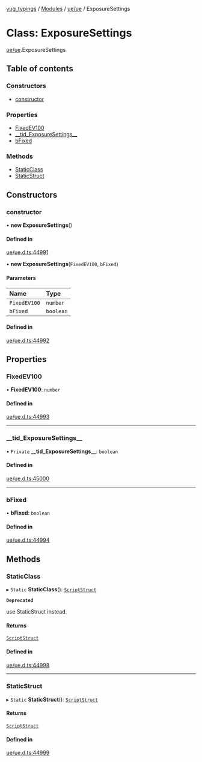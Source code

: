 [yug_typings](../README.md) / [Modules](../modules.md) / [ue/ue](../modules/ue_ue.md) / ExposureSettings

# Class: ExposureSettings

[ue/ue](../modules/ue_ue.md).ExposureSettings

## Table of contents

### Constructors

- [constructor](ue_ue.ExposureSettings.md#constructor)

### Properties

- [FixedEV100](ue_ue.ExposureSettings.md#fixedev100)
- [\_\_tid\_ExposureSettings\_\_](ue_ue.ExposureSettings.md#__tid_exposuresettings__)
- [bFixed](ue_ue.ExposureSettings.md#bfixed)

### Methods

- [StaticClass](ue_ue.ExposureSettings.md#staticclass)
- [StaticStruct](ue_ue.ExposureSettings.md#staticstruct)

## Constructors

### constructor

• **new ExposureSettings**()

#### Defined in

[ue/ue.d.ts:44991](https://github.com/YugMetaverse/yug_typings/blob/25cad34/ue/ue.d.ts#L44991)

• **new ExposureSettings**(`FixedEV100`, `bFixed`)

#### Parameters

| Name | Type |
| :------ | :------ |
| `FixedEV100` | `number` |
| `bFixed` | `boolean` |

#### Defined in

[ue/ue.d.ts:44992](https://github.com/YugMetaverse/yug_typings/blob/25cad34/ue/ue.d.ts#L44992)

## Properties

### FixedEV100

• **FixedEV100**: `number`

#### Defined in

[ue/ue.d.ts:44993](https://github.com/YugMetaverse/yug_typings/blob/25cad34/ue/ue.d.ts#L44993)

___

### \_\_tid\_ExposureSettings\_\_

• `Private` **\_\_tid\_ExposureSettings\_\_**: `boolean`

#### Defined in

[ue/ue.d.ts:45000](https://github.com/YugMetaverse/yug_typings/blob/25cad34/ue/ue.d.ts#L45000)

___

### bFixed

• **bFixed**: `boolean`

#### Defined in

[ue/ue.d.ts:44994](https://github.com/YugMetaverse/yug_typings/blob/25cad34/ue/ue.d.ts#L44994)

## Methods

### StaticClass

▸ `Static` **StaticClass**(): [`ScriptStruct`](ue_ue.ScriptStruct.md)

**`Deprecated`**

use StaticStruct instead.

#### Returns

[`ScriptStruct`](ue_ue.ScriptStruct.md)

#### Defined in

[ue/ue.d.ts:44998](https://github.com/YugMetaverse/yug_typings/blob/25cad34/ue/ue.d.ts#L44998)

___

### StaticStruct

▸ `Static` **StaticStruct**(): [`ScriptStruct`](ue_ue.ScriptStruct.md)

#### Returns

[`ScriptStruct`](ue_ue.ScriptStruct.md)

#### Defined in

[ue/ue.d.ts:44999](https://github.com/YugMetaverse/yug_typings/blob/25cad34/ue/ue.d.ts#L44999)
